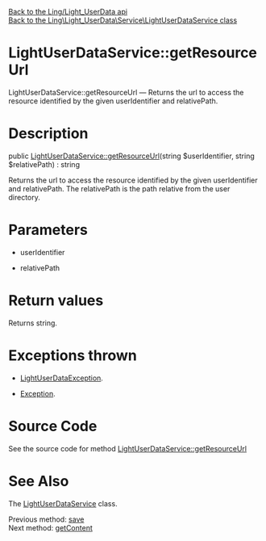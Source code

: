 [Back to the Ling/Light_UserData api](https://github.com/lingtalfi/Light_UserData/blob/master/doc/api/Ling/Light_UserData.md)<br>
[Back to the Ling\Light_UserData\Service\LightUserDataService class](https://github.com/lingtalfi/Light_UserData/blob/master/doc/api/Ling/Light_UserData/Service/LightUserDataService.md)


LightUserDataService::getResourceUrl
================



LightUserDataService::getResourceUrl — Returns the url to access the resource identified by the given userIdentifier and relativePath.




Description
================


public [LightUserDataService::getResourceUrl](https://github.com/lingtalfi/Light_UserData/blob/master/doc/api/Ling/Light_UserData/Service/LightUserDataService/getResourceUrl.md)(string $userIdentifier, string $relativePath) : string




Returns the url to access the resource identified by the given userIdentifier and relativePath.
The relativePath is the path relative from the user directory.




Parameters
================


- userIdentifier

    

- relativePath

    


Return values
================

Returns string.


Exceptions thrown
================

- [LightUserDataException](https://github.com/lingtalfi/Light_UserData/blob/master/doc/api/Ling/Light_UserData/Exception/LightUserDataException.md).&nbsp;

- [Exception](http://php.net/manual/en/class.exception.php).&nbsp;







Source Code
===========
See the source code for method [LightUserDataService::getResourceUrl](https://github.com/lingtalfi/Light_UserData/blob/master/Service/LightUserDataService.php#L359-L398)


See Also
================

The [LightUserDataService](https://github.com/lingtalfi/Light_UserData/blob/master/doc/api/Ling/Light_UserData/Service/LightUserDataService.md) class.

Previous method: [save](https://github.com/lingtalfi/Light_UserData/blob/master/doc/api/Ling/Light_UserData/Service/LightUserDataService/save.md)<br>Next method: [getContent](https://github.com/lingtalfi/Light_UserData/blob/master/doc/api/Ling/Light_UserData/Service/LightUserDataService/getContent.md)<br>

